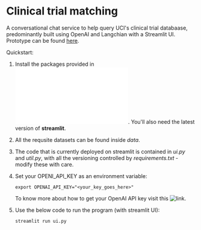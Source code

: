 # Clinical trial matching
A conversational chat service to help query UCI's clinical trial databaase, predominantly built using OpenAI and Langchian with a Streamlit UI. Prototype can be found [here](https://uci-clinical-trial-matching.streamlit.app/).

Quickstart:

1. Install the packages provided in ![requirements.txt](/requirements.txt). You'll also need the latest version of **streamlit**.
2. All the requsite datasets can be found inside _data_.
3. The code that is currently deployed on streamlit is contained in _ui.py_ and _util.py_, with all the versioning controlled by _requirements.txt_ - modify these with care.
4. Set your OPENI_API_KEY as an environment variable:

   ```
   export OPENAI_API_KEY="<your_key_goes_here>"
   ```
   To know more about how to get your OpenAI API key visit this ![link](https://platform.openai.com/docs/api-reference/authentication).
5. Use the below code to run the program (with streamlit UI):

   ```
   streamlit run ui.py
   ```

